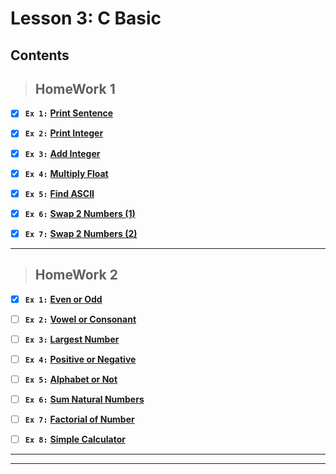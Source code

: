 # Lesson 3: C Basic

## Contents
> ## HomeWork 1

* [x] **`Ex 1:`** [**Print Sentence**](https://github.com/Lobna-ElFadali/Embedded-Systems_Diploma/tree/main/U2_C-Programming/L3_C-Basics/Assignments/HW_1/Ex1-Print_Sentence "https://github.com/Lobna-ElFadali/Embedded-Systems_Diploma/tree/main/U2_C-Programming/L3_C-Basics/Assignments/HW_1/Ex1-Print_Sentence")

* [x] **`Ex 2:`** [**Print Integer**](https://github.com/Lobna-ElFadali/Embedded-Systems_Diploma/tree/main/U2_C-Programming/L3_C-Basics/Assignments/HW_1/Ex2-Print_Int "https://github.com/Lobna-ElFadali/Embedded-Systems_Diploma/tree/main/U2_C-Programming/L3_C-Basics/Assignments/HW_1/Ex2-Print_Int")

* [x] **`Ex 3:`** [**Add Integer**](https://github.com/Lobna-ElFadali/Embedded-Systems_Diploma/tree/main/U2_C-Programming/L3_C-Basics/Assignments/HW_1/Ex3-Add_Int "https://github.com/Lobna-ElFadali/Embedded-Systems_Diploma/tree/main/U2_C-Programming/L3_C-Basics/Assignments/HW_1/Ex3-Add_Int")

* [x] **`Ex 4:`** [**Multiply Float**](https://github.com/Lobna-ElFadali/Embedded-Systems_Diploma/tree/main/U2_C-Programming/L3_C-Basics/Assignments/HW_1/Ex4-Multiply_Float "https://github.com/Lobna-ElFadali/Embedded-Systems_Diploma/tree/main/U2_C-Programming/L3_C-Basics/Assignments/HW_1/Ex4-Multiply_Float")

* [x] **`Ex 5:`** [**Find ASCII**](https://github.com/Lobna-ElFadali/Embedded-Systems_Diploma/tree/main/U2_C-Programming/L3_C-Basics/Assignments/HW_1/Ex5-Find_ASCII "https://github.com/Lobna-ElFadali/Embedded-Systems_Diploma/tree/main/U2_C-Programming/L3_C-Basics/Assignments/HW_1/Ex5-Find_ASCII")

* [x] **`Ex 6:`** [**Swap 2 Numbers (1)**](https://github.com/Lobna-ElFadali/Embedded-Systems_Diploma/tree/main/U2_C-Programming/L3_C-Basics/Assignments/HW_1/Ex6-Swap_Num_1 "https://github.com/Lobna-ElFadali/Embedded-Systems_Diploma/tree/main/U2_C-Programming/L3_C-Basics/Assignments/HW_1/Ex6-Swap_Num_1")

* [x] **`Ex 7:`** [**Swap 2 Numbers (2)**](https://github.com/Lobna-ElFadali/Embedded-Systems_Diploma/tree/main/U2_C-Programming/L3_C-Basics/Assignments/HW_1/Ex7-Swap_Num_2 "https://github.com/Lobna-ElFadali/Embedded-Systems_Diploma/tree/main/U2_C-Programming/L3_C-Basics/Assignments/HW_1/Ex7-Swap_Num_2")

---
> ## HomeWork 2

* [x] **`Ex 1:`** [**Even or Odd**]( "")

* [ ] **`Ex 2:`** [**Vowel or Consonant**]( "")

* [ ] **`Ex 3:`** [**Largest Number**]( "")

* [ ] **`Ex 4:`** [**Positive or Negative**]( "")

* [ ] **`Ex 5:`** [**Alphabet or Not**]( "")

* [ ] **`Ex 6:`** [**Sum Natural Numbers**]( "")

* [ ] **`Ex 7:`** [**Factorial of Number**]( "")

* [ ] **`Ex 8:`** [**Simple Calculator**]( "")  
 
---
---


